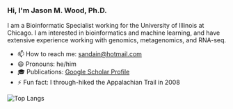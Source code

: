 ### Hi, I'm Jason M. Wood, Ph.D.

I am a Bioinformatic Specialist working for the University of Illinois at Chicago. I am interested in bioinformatics
and machine learning, and have extensive experience working with genomics, metagenomics, and RNA-seq.

- 📫 How to reach me: sandain@hotmail.com
- 😄 Pronouns: he/him
- :mortar_board: Publications: [Google Scholar Profile](https://scholar.google.com/citations?user=ttc48l8AAAAJ)
- ⚡ Fun fact: I through-hiked the Appalachian Trail in 2008

![Top Langs](https://github-readme-stats.vercel.app/api/top-langs/?username=sandain&theme=transparent)
